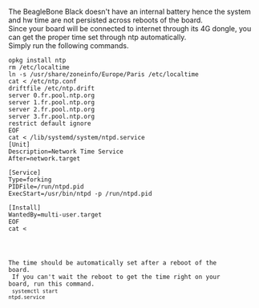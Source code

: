 The BeagleBone Black doesn't have an internal battery hence the system and hw time are not persisted across reboots of the board.<br />
Since your board will be connected to internet through its 4G dongle, you can get the proper time set through ntp automatically.<br />
Simply run the following commands.<br />
<pre>
<code>opkg install ntp
rm /etc/localtime
ln -s /usr/share/zoneinfo/Europe/Paris /etc/localtime
cat <<EOF > /etc/ntp.conf
driftfile /etc/ntp.drift
server 0.fr.pool.ntp.org
server 1.fr.pool.ntp.org
server 2.fr.pool.ntp.org
server 3.fr.pool.ntp.org
restrict default ignore
EOF
cat <<EOF > /lib/systemd/system/ntpd.service
[Unit]
Description=Network Time Service
After=network.target

[Service]
Type=forking
PIDFile=/run/ntpd.pid
ExecStart=/usr/bin/ntpd -p /run/ntpd.pid

[Install]
WantedBy=multi-user.target
EOF
cat <<EOF /lib/systemd/system/ntpdate.service
[Unit]
Description=Network Time Service (one-shot ntpdate mode)
Before=ntpd.service

[Service]
Type=oneshot
ExecStart=/usr/bin/ntpd -q -g -x
ExecStart=/sbin/hwclock --systohc
RemainAfterExit=yes

[Install]
WantedBy=multi-user.target
EOF
systemctl enable ntpdate.service
systemctl enable ntpd.service
EOF
</code>
</pre>
The time should be automatically set after a reboot of the board.<br />
If you can't wait the reboot to get the time right on your board, run this command.<br />
<code>systemctl start ntpd.service</code> 
